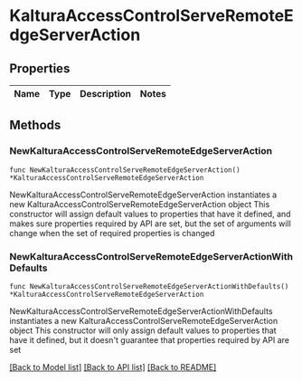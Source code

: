# KalturaAccessControlServeRemoteEdgeServerAction

## Properties

Name | Type | Description | Notes
------------ | ------------- | ------------- | -------------

## Methods

### NewKalturaAccessControlServeRemoteEdgeServerAction

`func NewKalturaAccessControlServeRemoteEdgeServerAction() *KalturaAccessControlServeRemoteEdgeServerAction`

NewKalturaAccessControlServeRemoteEdgeServerAction instantiates a new KalturaAccessControlServeRemoteEdgeServerAction object
This constructor will assign default values to properties that have it defined,
and makes sure properties required by API are set, but the set of arguments
will change when the set of required properties is changed

### NewKalturaAccessControlServeRemoteEdgeServerActionWithDefaults

`func NewKalturaAccessControlServeRemoteEdgeServerActionWithDefaults() *KalturaAccessControlServeRemoteEdgeServerAction`

NewKalturaAccessControlServeRemoteEdgeServerActionWithDefaults instantiates a new KalturaAccessControlServeRemoteEdgeServerAction object
This constructor will only assign default values to properties that have it defined,
but it doesn't guarantee that properties required by API are set


[[Back to Model list]](../README.md#documentation-for-models) [[Back to API list]](../README.md#documentation-for-api-endpoints) [[Back to README]](../README.md)


